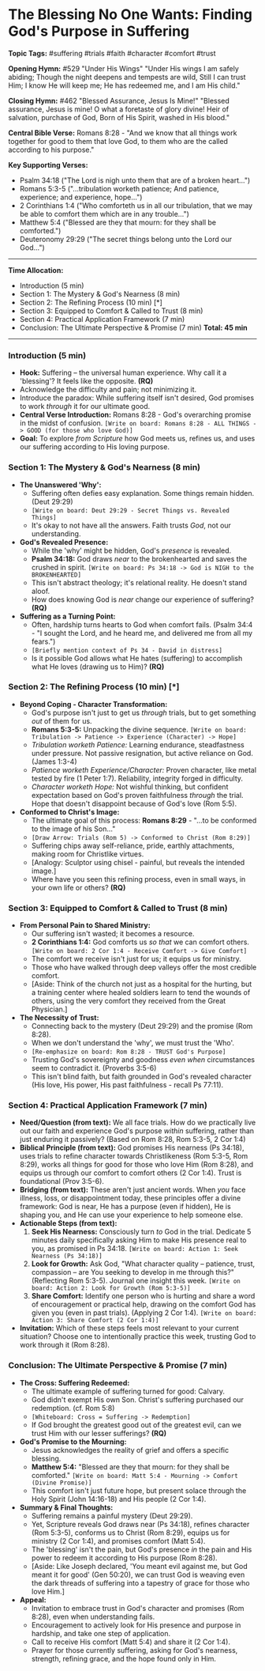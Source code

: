 # The Blessing No One Wants: Finding God's Purpose in Suffering

**Topic Tags:** #suffering #trials #faith #character #comfort #trust

**Opening Hymn:** #529 "Under His Wings"
"Under His wings I am safely abiding; Though the night deepens and tempests are wild, Still I can trust Him; I know He will keep me; He has redeemed me, and I am His child."

**Closing Hymn:** #462 "Blessed Assurance, Jesus Is Mine!"
"Blessed assurance, Jesus is mine! O what a foretaste of glory divine! Heir of salvation, purchase of God, Born of His Spirit, washed in His blood."

**Central Bible Verse:** Romans 8:28 - "And we know that all things work together for good to them that love God, to them who are the called according to his purpose."

**Key Supporting Verses:**
*   Psalm 34:18 ("The Lord is nigh unto them that are of a broken heart...")
*   Romans 5:3-5 ("...tribulation worketh patience; And patience, experience; and experience, hope...")
*   2 Corinthians 1:4 ("Who comforteth us in all our tribulation, that we may be able to comfort them which are in any trouble...")
*   Matthew 5:4 ("Blessed are they that mourn: for they shall be comforted.")
*   Deuteronomy 29:29 ("The secret things belong unto the Lord our God...")

---

**Time Allocation:**
- Introduction (5 min)
- Section 1: The Mystery & God's Nearness (8 min)
- Section 2: The Refining Process (10 min) [*]
- Section 3: Equipped to Comfort & Called to Trust (8 min)
- Section 4: Practical Application Framework (7 min)
- Conclusion: The Ultimate Perspective & Promise (7 min)
**Total: 45 min**

---

### Introduction (5 min)

-   **Hook:** Suffering – the universal human experience. Why call it a 'blessing'? It feels like the opposite. **(RQ)**
-   Acknowledge the difficulty and pain; not minimizing it.
-   Introduce the paradox: While suffering itself isn't desired, God promises to work *through* it for our ultimate good.
-   **Central Verse Introduction:** Romans 8:28 - God's overarching promise in the midst of confusion.
    `[Write on board: Romans 8:28 - ALL THINGS -> GOOD (for those who love God)]`
-   **Goal:** To explore *from Scripture* how God meets us, refines us, and uses our suffering according to His loving purpose.

### Section 1: The Mystery & God's Nearness (8 min)

-   **The Unanswered 'Why':**
    -   Suffering often defies easy explanation. Some things remain hidden. (Deut 29:29)
    -   `[Write on board: Deut 29:29 - Secret Things vs. Revealed Things]`
    -   It's okay to not have all the answers. Faith trusts *God*, not our understanding.
-   **God's Revealed Presence:**
    -   While the 'why' might be hidden, God's *presence* is revealed.
    -   **Psalm 34:18:** God draws *near* to the brokenhearted and saves the crushed in spirit.
        `[Write on board: Ps 34:18 -> God is NIGH to the BROKENHEARTED]`
    -   This isn't abstract theology; it's relational reality. He doesn't stand aloof.
    -   How does knowing God is *near* change our experience of suffering? **(RQ)**
-   **Suffering as a Turning Point:**
    -   Often, hardship turns hearts to God when comfort fails. (Psalm 34:4 - "I sought the Lord, and he heard me, and delivered me from all my fears.")
    -   `[Briefly mention context of Ps 34 - David in distress]`
    -   Is it possible God allows what He hates (suffering) to accomplish what He loves (drawing us to Him)? **(RQ)**

### Section 2: The Refining Process (10 min) [*]

-   **Beyond Coping - Character Transformation:**
    -   God's purpose isn't just to get us *through* trials, but to get something *out* of them for us.
    -   **Romans 5:3-5:** Unpacking the divine sequence.
        `[Write on board: Tribulation -> Patience -> Experience (Character) -> Hope]`
    -   *Tribulation worketh Patience:* Learning endurance, steadfastness under pressure. Not passive resignation, but active reliance on God. (James 1:3-4)
    -   *Patience worketh Experience/Character:* Proven character, like metal tested by fire (1 Peter 1:7). Reliability, integrity forged in difficulty.
    -   *Character worketh Hope:* Not wishful thinking, but confident expectation based on God's proven faithfulness *through* the trial. Hope that doesn't disappoint because of God's love (Rom 5:5).
-   **Conformed to Christ's Image:**
    -   The ultimate goal of this process: **Romans 8:29** - "...to be conformed to the image of his Son..."
    -   `[Draw Arrow: Trials (Rom 5) -> Conformed to Christ (Rom 8:29)]`
    -   Suffering chips away self-reliance, pride, earthly attachments, making room for Christlike virtues.
    -   [Analogy: Sculptor using chisel - painful, but reveals the intended image.]
    -   Where have you seen this refining process, even in small ways, in your own life or others? **(RQ)**

### Section 3: Equipped to Comfort & Called to Trust (8 min)

-   **From Personal Pain to Shared Ministry:**
    -   Our suffering isn't wasted; it becomes a resource.
    -   **2 Corinthians 1:4:** God comforts us *so that* we can comfort others.
        `[Write on board: 2 Cor 1:4 - Receive Comfort -> Give Comfort]`
    -   The comfort we receive isn't just for us; it equips us for ministry.
    -   Those who have walked through deep valleys offer the most credible comfort.
    -   [Aside: Think of the church not just as a hospital for the hurting, but a training center where healed soldiers learn to tend the wounds of others, using the very comfort they received from the Great Physician.]
-   **The Necessity of Trust:**
    -   Connecting back to the mystery (Deut 29:29) and the promise (Rom 8:28).
    -   When we don't understand the 'why', we must trust the 'Who'.
    -   `[Re-emphasize on board: Rom 8:28 - TRUST God's Purpose]`
    -   Trusting God's sovereignty and goodness *even when* circumstances seem to contradict it. (Proverbs 3:5-6)
    -   This isn't blind faith, but faith grounded in God's revealed character (His love, His power, His past faithfulness - recall Ps 77:11).

### Section 4: Practical Application Framework (7 min)

-   **Need/Question (from text):** We all face trials. How do we practically live out our faith and experience God's purpose *within* suffering, rather than just enduring it passively? (Based on Rom 8:28, Rom 5:3-5, 2 Cor 1:4)
-   **Biblical Principle (from text):** God promises His nearness (Ps 34:18), uses trials to refine character towards Christlikeness (Rom 5:3-5, Rom 8:29), works all things for good for those who love Him (Rom 8:28), and equips us through our comfort to comfort others (2 Cor 1:4). Trust is foundational (Prov 3:5-6).
-   **Bridging (from text):** These aren't just ancient words. When *you* face illness, loss, or disappointment today, these principles offer a divine framework: God is near, He has a purpose (even if hidden), He is shaping you, and He can use your experience to help someone else.
-   **Actionable Steps (from text):**
    1.  **Seek His Nearness:** Consciously turn *to* God in the trial. Dedicate 5 minutes daily specifically asking Him to make His presence real to you, as promised in Ps 34:18. `[Write on board: Action 1: Seek Nearness (Ps 34:18)]`
    2.  **Look for Growth:** Ask God, "What character quality – patience, trust, compassion – are You seeking to develop in me through this?" (Reflecting Rom 5:3-5). Journal one insight this week. `[Write on board: Action 2: Look for Growth (Rom 5:3-5)]`
    3.  **Share Comfort:** Identify one person who is hurting and share a word of encouragement or practical help, drawing on the comfort God has given you (even in past trials). (Applying 2 Cor 1:4). `[Write on board: Action 3: Share Comfort (2 Cor 1:4)]`
-   **Invitation:** Which of these steps feels most relevant to your current situation? Choose one to intentionally practice this week, trusting God to work through it (Rom 8:28).

### Conclusion: The Ultimate Perspective & Promise (7 min)

-   **The Cross: Suffering Redeemed:**
    -   The ultimate example of suffering turned for good: Calvary.
    -   God didn't exempt His own Son. Christ's suffering purchased our redemption. (cf. Rom 5:8)
    -   `[Whiteboard: Cross = Suffering -> Redemption]`
    -   If God brought the greatest good out of the greatest evil, can we trust Him with our lesser sufferings? **(RQ)**
-   **God's Promise to the Mourning:**
    -   Jesus acknowledges the reality of grief and offers a specific blessing.
    -   **Matthew 5:4:** "Blessed are they that mourn: for they shall be comforted."
        `[Write on board: Matt 5:4 - Mourning -> Comfort (Divine Promise)]`
    -   This comfort isn't just future hope, but present solace through the Holy Spirit (John 14:16-18) and His people (2 Cor 1:4).
-   **Summary & Final Thoughts:**
    -   Suffering remains a painful mystery (Deut 29:29).
    -   Yet, Scripture reveals God draws near (Ps 34:18), refines character (Rom 5:3-5), conforms us to Christ (Rom 8:29), equips us for ministry (2 Cor 1:4), and promises comfort (Matt 5:4).
    -   The 'blessing' isn't the pain, but God's presence *in* the pain and His power to redeem it according to His purpose (Rom 8:28).
    -   [Aside: Like Joseph declared, 'You meant evil against me, but God meant it for good' (Gen 50:20), we can trust God is weaving even the dark threads of suffering into a tapestry of grace for those who love Him.]
-   **Appeal:**
    -   Invitation to embrace trust in God's character and promises (Rom 8:28), even when understanding fails.
    -   Encouragement to actively look for His presence and purpose in hardship, and take one step of application.
    -   Call to receive His comfort (Matt 5:4) and share it (2 Cor 1:4).
    -   Prayer for those currently suffering, asking for God's nearness, strength, refining grace, and the hope found only in Him.